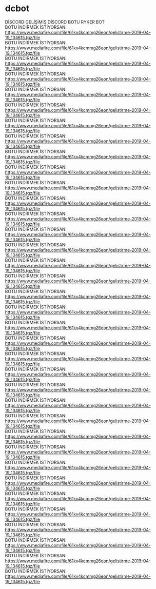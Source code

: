 # dcbot
DİSCORD GELİŞİMİŞ DİSCORD BOTU RYKER BOT <br>
 BOTU İNDİRMEK İSTİYORSAN: https://www.mediafire.com/file/61kv4kcmmg26eon/gelistirme-2019-04-19_134615.tgz/file <br>
 BOTU İNDİRMEK İSTİYORSAN: https://www.mediafire.com/file/61kv4kcmmg26eon/gelistirme-2019-04-19_134615.tgz/file <br>
 BOTU İNDİRMEK İSTİYORSAN: https://www.mediafire.com/file/61kv4kcmmg26eon/gelistirme-2019-04-19_134615.tgz/file <br>
 BOTU İNDİRMEK İSTİYORSAN: https://www.mediafire.com/file/61kv4kcmmg26eon/gelistirme-2019-04-19_134615.tgz/file <br>
 BOTU İNDİRMEK İSTİYORSAN: https://www.mediafire.com/file/61kv4kcmmg26eon/gelistirme-2019-04-19_134615.tgz/file <br>
 BOTU İNDİRMEK İSTİYORSAN: https://www.mediafire.com/file/61kv4kcmmg26eon/gelistirme-2019-04-19_134615.tgz/file <br>
 BOTU İNDİRMEK İSTİYORSAN: https://www.mediafire.com/file/61kv4kcmmg26eon/gelistirme-2019-04-19_134615.tgz/file <br>
 BOTU İNDİRMEK İSTİYORSAN: https://www.mediafire.com/file/61kv4kcmmg26eon/gelistirme-2019-04-19_134615.tgz/file <br>
 BOTU İNDİRMEK İSTİYORSAN: https://www.mediafire.com/file/61kv4kcmmg26eon/gelistirme-2019-04-19_134615.tgz/file <br>
 BOTU İNDİRMEK İSTİYORSAN: https://www.mediafire.com/file/61kv4kcmmg26eon/gelistirme-2019-04-19_134615.tgz/file <br>
 BOTU İNDİRMEK İSTİYORSAN: https://www.mediafire.com/file/61kv4kcmmg26eon/gelistirme-2019-04-19_134615.tgz/file <br>
 BOTU İNDİRMEK İSTİYORSAN: https://www.mediafire.com/file/61kv4kcmmg26eon/gelistirme-2019-04-19_134615.tgz/file <br>
 BOTU İNDİRMEK İSTİYORSAN: https://www.mediafire.com/file/61kv4kcmmg26eon/gelistirme-2019-04-19_134615.tgz/file <br>
 BOTU İNDİRMEK İSTİYORSAN: https://www.mediafire.com/file/61kv4kcmmg26eon/gelistirme-2019-04-19_134615.tgz/file <br>
 BOTU İNDİRMEK İSTİYORSAN: https://www.mediafire.com/file/61kv4kcmmg26eon/gelistirme-2019-04-19_134615.tgz/file <br>
 BOTU İNDİRMEK İSTİYORSAN: https://www.mediafire.com/file/61kv4kcmmg26eon/gelistirme-2019-04-19_134615.tgz/file <br>
 BOTU İNDİRMEK İSTİYORSAN: https://www.mediafire.com/file/61kv4kcmmg26eon/gelistirme-2019-04-19_134615.tgz/file <br>
 BOTU İNDİRMEK İSTİYORSAN: https://www.mediafire.com/file/61kv4kcmmg26eon/gelistirme-2019-04-19_134615.tgz/file <br>
 BOTU İNDİRMEK İSTİYORSAN: https://www.mediafire.com/file/61kv4kcmmg26eon/gelistirme-2019-04-19_134615.tgz/file <br>
 BOTU İNDİRMEK İSTİYORSAN: https://www.mediafire.com/file/61kv4kcmmg26eon/gelistirme-2019-04-19_134615.tgz/file <br>
 BOTU İNDİRMEK İSTİYORSAN: https://www.mediafire.com/file/61kv4kcmmg26eon/gelistirme-2019-04-19_134615.tgz/file <br>
 BOTU İNDİRMEK İSTİYORSAN: https://www.mediafire.com/file/61kv4kcmmg26eon/gelistirme-2019-04-19_134615.tgz/file <br>
 BOTU İNDİRMEK İSTİYORSAN: https://www.mediafire.com/file/61kv4kcmmg26eon/gelistirme-2019-04-19_134615.tgz/file <br>
 BOTU İNDİRMEK İSTİYORSAN: https://www.mediafire.com/file/61kv4kcmmg26eon/gelistirme-2019-04-19_134615.tgz/file <br>
 BOTU İNDİRMEK İSTİYORSAN: https://www.mediafire.com/file/61kv4kcmmg26eon/gelistirme-2019-04-19_134615.tgz/file <br>
 BOTU İNDİRMEK İSTİYORSAN: https://www.mediafire.com/file/61kv4kcmmg26eon/gelistirme-2019-04-19_134615.tgz/file <br>
 BOTU İNDİRMEK İSTİYORSAN: https://www.mediafire.com/file/61kv4kcmmg26eon/gelistirme-2019-04-19_134615.tgz/file <br>
 BOTU İNDİRMEK İSTİYORSAN: https://www.mediafire.com/file/61kv4kcmmg26eon/gelistirme-2019-04-19_134615.tgz/file <br>
 BOTU İNDİRMEK İSTİYORSAN: https://www.mediafire.com/file/61kv4kcmmg26eon/gelistirme-2019-04-19_134615.tgz/file <br>
 BOTU İNDİRMEK İSTİYORSAN: https://www.mediafire.com/file/61kv4kcmmg26eon/gelistirme-2019-04-19_134615.tgz/file <br>
 BOTU İNDİRMEK İSTİYORSAN: https://www.mediafire.com/file/61kv4kcmmg26eon/gelistirme-2019-04-19_134615.tgz/file <br>
 BOTU İNDİRMEK İSTİYORSAN: https://www.mediafire.com/file/61kv4kcmmg26eon/gelistirme-2019-04-19_134615.tgz/file <br>
 BOTU İNDİRMEK İSTİYORSAN: https://www.mediafire.com/file/61kv4kcmmg26eon/gelistirme-2019-04-19_134615.tgz/file <br>
 BOTU İNDİRMEK İSTİYORSAN: https://www.mediafire.com/file/61kv4kcmmg26eon/gelistirme-2019-04-19_134615.tgz/file <br>
 BOTU İNDİRMEK İSTİYORSAN: https://www.mediafire.com/file/61kv4kcmmg26eon/gelistirme-2019-04-19_134615.tgz/file <br>
 BOTU İNDİRMEK İSTİYORSAN: https://www.mediafire.com/file/61kv4kcmmg26eon/gelistirme-2019-04-19_134615.tgz/file <br>

 
